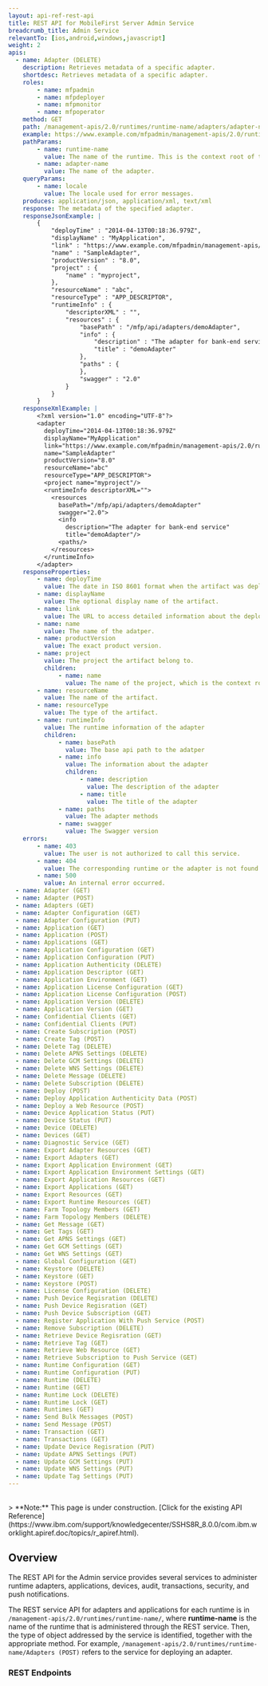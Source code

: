 ```yaml
---
layout: api-ref-rest-api
title: REST API for MobileFirst Server Admin Service
breadcrumb_title: Admin Service
relevantTo: [ios,android,windows,javascript]
weight: 2
apis:
  - name: Adapter (DELETE)
    description: Retrieves metadata of a specific adapter.
    shortdesc: Retrieves metadata of a specific adapter.
    roles: 
        - name: mfpadmin
        - name: mfpdeployer
        - name: mfpmonitor
        - name: mfpoperator
    method: GET
    path: /management-apis/2.0/runtimes/runtime-name/adapters/adapter-name
    example: https://www.example.com/mfpadmin/management-apis/2.0/runtimes/myruntime/adapters/myadapter?locale=de_DE
    pathParams:
        - name: runtime-name
          value: The name of the runtime. This is the context root of the runtime web application, without the leading slash.
        - name: adapter-name
          value: The name of the adapter.
    queryParams:
        - name: locale
          value: The locale used for error messages.
    produces: application/json, application/xml, text/xml
    response: The metadata of the specified adapter.
    responseJsonExample: | 
        {
            "deployTime" : "2014-04-13T00:18:36.979Z",
            "displayName" : "MyApplication",
            "link" : "https://www.example.com/mfpadmin/management-apis/2.0/runtimes/{runtime-name}/applications/{app-name}/{app-env}/{app-version}",
            "name" : "SampleAdapter",
            "productVersion" : "8.0",
            "project" : {
                "name" : "myproject",
            },
            "resourceName" : "abc",
            "resourceType" : "APP_DESCRIPTOR",
            "runtimeInfo" : {
                "descriptorXML" : "",
                "resources" : {
                    "basePath" : "/mfp/api/adapters/demoAdapter",
                    "info" : {
                        "description" : "The adapter for bank-end service",
                        "title" : "demoAdapter"
                    },
                    "paths" : {
                    },
                    "swagger" : "2.0"
                }
            }
        }
    responseXmlExample: |
        <?xml version="1.0" encoding="UTF-8"?>
        <adapter
          deployTime="2014-04-13T00:18:36.979Z"
          displayName="MyApplication"
          link="https://www.example.com/mfpadmin/management-apis/2.0/runtimes/{runtime-name}/applications/{app-name}/{app-env}/{app-version}"
          name="SampleAdapter"
          productVersion="8.0"
          resourceName="abc"
          resourceType="APP_DESCRIPTOR">
          <project name="myproject"/>
          <runtimeInfo descriptorXML="">
            <resources
              basePath="/mfp/api/adapters/demoAdapter"
              swagger="2.0">
              <info
                description="The adapter for bank-end service"
                title="demoAdapter"/>
              <paths/>
            </resources>
          </runtimeInfo>
        </adapter>
    responseProperties:
        - name: deployTime
          value: The date in ISO 8601 format when the artifact was deployed.
        - name: displayName
          value: The optional display name of the artifact.
        - name: link
          value: The URL to access detailed information about the deployed artifacts such as application, adapter etc.
        - name: name
          value: The name of the adatper.
        - name: productVersion
          value: The exact product version.
        - name: project
          value: The project the artifact belong to.
          children:
              - name: name
                value: The name of the project, which is the context root of the runtime.
        - name: resourceName
          value: The name of the artifact.
        - name: resourceType
          value: The type of the artifact.
        - name: runtimeInfo
          value: The runtime information of the adapter
          children:
              - name: basePath
                value: The base api path to the adatper
              - name: info
                value: The information about the adapter
                children: 
                    - name: description
                      value: The description of the adapter
                    - name: title
                      value: The title of the adapter
              - name: paths
                value: The adapter methods
              - name: swagger
                value: The Swagger version
    errors:
        - name: 403
          value: The user is not authorized to call this service.
        - name: 404
          value: The corresponding runtime or the adapter is not found.
        - name: 500
          value: An internal error occurred.
  - name: Adapter (GET)
  - name: Adapter (POST)
  - name: Adapters (GET)
  - name: Adapter Configuration (GET)
  - name: Adapter Configuration (PUT)
  - name: Application (GET)
  - name: Application (POST)
  - name: Applications (GET)
  - name: Application Configuration (GET)
  - name: Application Configuration (PUT)
  - name: Application Authenticity (DELETE)
  - name: Application Descriptor (GET)
  - name: Application Environment (GET)
  - name: Application License Configuration (GET)
  - name: Application License Configuration (POST)
  - name: Application Version (DELETE)
  - name: Application Version (GET)
  - name: Confidential Clients (GET)
  - name: Confidential Clients (PUT)
  - name: Create Subscription (POST)
  - name: Create Tag (POST)
  - name: Delete Tag (DELETE)
  - name: Delete APNS Settings (DELETE)
  - name: Delete GCM Settings (DELETE)
  - name: Delete WNS Settings (DELETE)
  - name: Delete Message (DELETE)
  - name: Delete Subscription (DELETE)
  - name: Deploy (POST)
  - name: Deploy Application Authenticity Data (POST)
  - name: Deploy a Web Resource (POST)
  - name: Device Application Status (PUT)
  - name: Device Status (PUT)
  - name: Device (DELETE)
  - name: Devices (GET)
  - name: Diagnostic Service (GET)
  - name: Export Adapter Resources (GET)
  - name: Export Adapters (GET)
  - name: Export Application Environment (GET)
  - name: Export Application Environment Settings (GET)
  - name: Export Application Resources (GET)
  - name: Export Applications (GET)
  - name: Export Resources (GET)
  - name: Export Runtime Resources (GET)
  - name: Farm Topology Members (GET)
  - name: Farm Topology Members (DELETE)
  - name: Get Message (GET)
  - name: Get Tags (GET)
  - name: Get APNS Settings (GET)
  - name: Get GCM Settings (GET)
  - name: Get WNS Settings (GET)
  - name: Global Configuration (GET)
  - name: Keystore (DELETE)
  - name: Keystore (GET)
  - name: Keystore (POST)
  - name: License Configuration (DELETE)
  - name: Push Device Regisration (DELETE)
  - name: Push Device Regisration (GET)
  - name: Push Device Subscription (GET)
  - name: Register Application With Push Service (POST)
  - name: Remove Subscription (DELETE)
  - name: Retrieve Device Regisration (GET)
  - name: Retrieve Tag (GET)
  - name: Retrieve Web Resource (GET)
  - name: Retrieve Subscription to Push Service (GET)
  - name: Runtime Configuration (GET)
  - name: Runtime Configuration (PUT)
  - name: Runtime (DELETE)
  - name: Runtime (GET)
  - name: Runtime Lock (DELETE)
  - name: Runtime Lock (GET)
  - name: Runtimes (GET)
  - name: Send Bulk Messages (POST)
  - name: Send Message (POST)
  - name: Transaction (GET)
  - name: Transactions (GET)
  - name: Update Device Regisration (PUT)
  - name: Update APNS Settings (PUT)
  - name: Update GCM Settings (PUT)
  - name: Update WNS Settings (PUT)
  - name: Update Tag Settings (PUT)
---
```

<br/>
> <span class="glyphicon glyphicon glyphicon-fire" aria-hidden="true"></span> **Note:** This page is under construction. [Click for the existing API Reference](https://www.ibm.com/support/knowledgecenter/SSHS8R_8.0.0/com.ibm.worklight.apiref.doc/topics/r_apiref.html).

## Overview
The REST API for the Admin service provides several services to administer runtime adapters, applications, devices, audit, transactions, security, and push notifications.

The REST service API for adapters and applications for each runtime is in `/management-apis/2.0/runtimes/runtime-name/`, where **runtime-name** is the name of the runtime that is administered through the REST service. Then, the type of object addressed by the service is identified, together with the appropriate method. For example, `/management-apis/2.0/runtimes/runtime-name/Adapters (POST)` refers to the service for deploying an adapter.

### REST Endpoints



